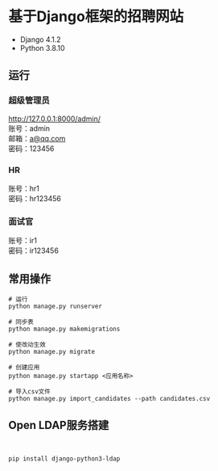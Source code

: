 # 基于Django框架的招聘网站  

- Django 4.1.2  
- Python 3.8.10

## 运行  

### 超级管理员  

http://127.0.0.1:8000/admin/  
账号：admin  
邮箱：a@qq.com  
密码：123456  

### HR  

账号：hr1  
密码：hr123456  

### 面试官  

账号：ir1  
密码：ir123456  

## 常用操作  

```
# 运行
python manage.py runserver

# 同步表
python manage.py makemigrations

# 使改动生效
python manage.py migrate

# 创建应用
python manage.py startapp <应用名称>

# 导入csv文件
python manage.py import_candidates --path candidates.csv
```

## Open LDAP服务搭建  

```


pip install django-python3-ldap
```

